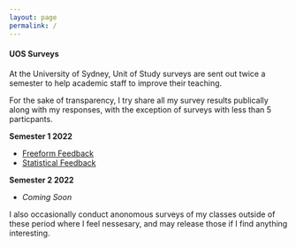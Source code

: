 ```yaml
---
layout: page
permalink: /
---
```


#### UOS Surveys

At the University of Sydney, Unit of Study surveys are sent out twice a semester to help academic staff to improve their teaching.

For the sake of transparency, I try share all my survey results publically along with my responses, with the exception of surveys with less than 5 particpants. 

**Semester 1 2022**
- [Freeform Feedback](/surveys/S1_Freeform.pdf)
- [Statistical Feedback](/surveys/S1_Ratings.pdf)

**Semester 2 2022**
- *Coming Soon*

I also occasionally conduct anonomous surveys of my classes outside of these period where I feel nessesary, and may release those if I find anything interesting. 

